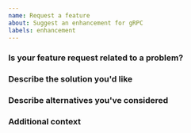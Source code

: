 ```yaml
---
name: Request a feature
about: Suggest an enhancement for gRPC
labels: enhancement
---
```


<!-- Please answer these questions before submitting a feature request. -->

### Is your feature request related to a problem?
<!-- A clear and concise description of what the problem is. Ex. I'm always frustrated when [...] -->

### Describe the solution you'd like
<!-- A clear and concise description of what you want to happen. -->

### Describe alternatives you've considered
<!-- A clear and concise description of any alternative solutions or features you've considered. -->

### Additional context
<!-- Add any other context about the feature request here. -->

